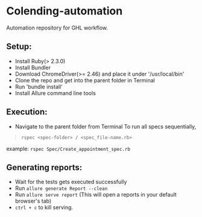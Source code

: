 # Colending-automation
Automation repository for GHL workflow.

## Setup:
  * Install Ruby(> 2.3.0)
  * Install Bundler
  * Download ChromeDriver(>= 2.46) and place it under '/usr/local/bin'
  * Clone the repo and get into the parent folder in Terminal
  * Run 'bundle install'
  * Install Allure command line tools

 ## Execution:
  * Navigate to the parent folder from Terminal
 To run all specs sequentially,

>     rspec <spec-folder> / <spec_file-name.rb> 
example: `rspec Spec/Create_appointment_spec.rb`


 ## Generating reports:
  * Wait for the tests gets executed successfully
  * Run `allure generate Report --clean`
  * Run `allure serve report` (This will open a reports in your default browser's tab)
  * `ctrl + c` to kill serving.
